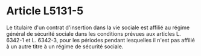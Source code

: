 # Article L5131-5

Le titulaire d'un contrat d'insertion dans la vie sociale est affilié au régime général de sécurité sociale dans les conditions prévues aux articles L. 6342-1 et L. 6342-3, pour les périodes pendant lesquelles il n'est pas affilié à un autre titre à un régime de sécurité sociale.